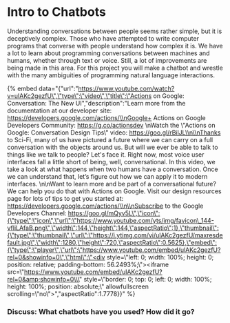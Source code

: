 # Intro to Chatbots

Understanding conversations between people seems rather simple, but it is deceptively complex. Those who have attempted to write computer programs that converse with people understand how complex it is. We have a lot to learn about programming conversations between machines and humans, whether through text or voice. Still, a lot of improvements are being made in this area. For this project you will make a chatbot and wrestle with the many ambiguities of programming natural language interactions.

{% embed data="{\"url\":\"https://www.youtube.com/watch?v=ulAKc2gezfU\",\"type\":\"video\",\"title\":\"Actions on Google: Conversation: The New UI\",\"description\":\"Learn more from the documentation at our developer site: https://developers.google.com/actions/\\nGoogle+ Actions on Google Developers Community: https://g.co/actionsdev \\nWatch the \\\"Actions on Google: Conversation Design Tips\\\" video: https://goo.gl/rBilJL\\n\\nThanks to Sci-Fi, many of us have pictured a future where we can carry on a full conversation with the objects around us. But will we ever be able to talk to things like we talk to people? Let\'s face it. Right now, most voice user interfaces fall a little short of being, well, conversational. In this video, we take a look at what happens when two humans have a conversation. Once we can understand that, let’s figure out how we can apply it to modern interfaces. \\n\\nWant to learn more and be part of a conversational future? We can help you do that with Actions on Google. Visit our design resources page for lots of tips to get you started at: https://developers.google.com/actions/\\n\\nSubscribe to the Google Developers Channel: https://goo.gl/mQyv5L\",\"icon\":{\"type\":\"icon\",\"url\":\"https://www.youtube.com/yts/img/favicon\_144-vfliLAfaB.png\",\"width\":144,\"height\":144,\"aspectRatio\":1},\"thumbnail\":{\"type\":\"thumbnail\",\"url\":\"https://i.ytimg.com/vi/ulAKc2gezfU/maxresdefault.jpg\",\"width\":1280,\"height\":720,\"aspectRatio\":0.5625},\"embed\":{\"type\":\"player\",\"url\":\"https://www.youtube.com/embed/ulAKc2gezfU?rel=0&showinfo=0\",\"html\":\"<div style=\\\"left: 0; width: 100%; height: 0; position: relative; padding-bottom: 56.2493%;\\\"><iframe src=\\\"https://www.youtube.com/embed/ulAKc2gezfU?rel=0&amp;showinfo=0\\\" style=\\\"border: 0; top: 0; left: 0; width: 100%; height: 100%; position: absolute;\\\" allowfullscreen scrolling=\\\"no\\\"></iframe></div>\",\"aspectRatio\":1.7778}}" %}

### Discuss: What chatbots have you used? How did it go?

